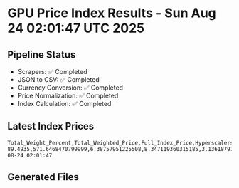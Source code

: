 # GPU Price Index Results - Sun Aug 24 02:01:47 UTC 2025

## Pipeline Status
- Scrapers: ✅ Completed
- JSON to CSV: ✅ Completed
- Currency Conversion: ✅ Completed
- Price Normalization: ✅ Completed
- Index Calculation: ✅ Completed

## Latest Index Prices
```
Total_Weight_Percent,Total_Weighted_Price,Full_Index_Price,Hyperscalers_Only_Price,Non_Hyperscalers_Only_Price,Hyperscaler_Weight,Non_Hyperscaler_Weight,Calculation_Date
89.4935,571.6468470799999,6.38757951225508,8.347119360315185,3.1361879745048813,55.84,33.6535,2025-08-24 02:01:47
```

## Generated Files
```
```
